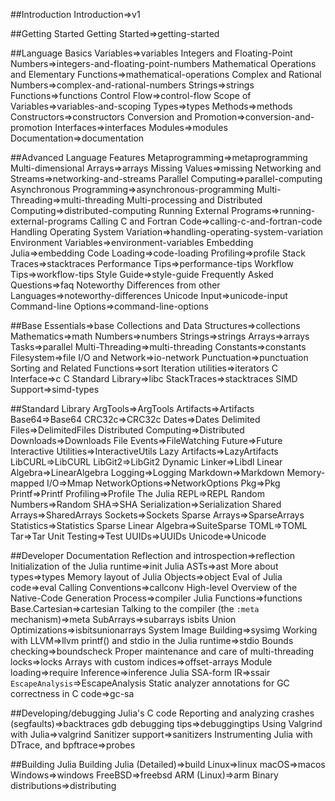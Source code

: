 ##Introduction
Introduction=>v1

##Getting Started
Getting Started=>getting-started

##Language Basics
Variables=>variables
Integers and Floating-Point Numbers=>integers-and-floating-point-numbers
Mathematical Operations and Elementary Functions=>mathematical-operations
Complex and Rational Numbers=>complex-and-rational-numbers
Strings=>strings
Functions=>functions
Control Flow=>control-flow
Scope of Variables=>variables-and-scoping
Types=>types
Methods=>methods
Constructors=>constructors
Conversion and Promotion=>conversion-and-promotion
Interfaces=>interfaces
Modules=>modules
Documentation=>documentation

##Advanced Language Features
Metaprogramming=>metaprogramming
Multi-dimensional Arrays=>arrays
Missing Values=>missing
Networking and Streams=>networking-and-streams
Parallel Computing=>parallel-computing
Asynchronous Programming=>asynchronous-programming
Multi-Threading=>multi-threading
Multi-processing and Distributed Computing=>distributed-computing
Running External Programs=>running-external-programs
Calling C and Fortran Code=>calling-c-and-fortran-code
Handling Operating System Variation=>handling-operating-system-variation
Environment Variables=>environment-variables
Embedding Julia=>embedding
Code Loading=>code-loading
Profiling=>profile
Stack Traces=>stacktraces
Performance Tips=>performance-tips
Workflow Tips=>workflow-tips
Style Guide=>style-guide
Frequently Asked Questions=>faq
Noteworthy Differences from other Languages=>noteworthy-differences
Unicode Input=>unicode-input
Command-line Options=>command-line-options

##Base
Essentials=>base
Collections and Data Structures=>collections
Mathematics=>math
Numbers=>numbers
Strings=>strings
Arrays=>arrays
Tasks=>parallel
Multi-Threading=>multi-threading
Constants=>constants
Filesystem=>file
I/O and Network=>io-network
Punctuation=>punctuation
Sorting and Related Functions=>sort
Iteration utilities=>iterators
C Interface=>c
C Standard Library=>libc
StackTraces=>stacktraces
SIMD Support=>simd-types

##Standard Library
ArgTools=>ArgTools
Artifacts=>Artifacts
Base64=>Base64
CRC32c=>CRC32c
Dates=>Dates
Delimited Files=>DelimitedFiles
Distributed Computing=>Distributed
Downloads=>Downloads
File Events=>FileWatching
Future=>Future
Interactive Utilities=>InteractiveUtils
Lazy Artifacts=>LazyArtifacts
LibCURL=>LibCURL
LibGit2=>LibGit2
Dynamic Linker=>Libdl
Linear Algebra=>LinearAlgebra
Logging=>Logging
Markdown=>Markdown
Memory-mapped I/O=>Mmap
NetworkOptions=>NetworkOptions
Pkg=>Pkg
Printf=>Printf
Profiling=>Profile
The Julia REPL=>REPL
Random Numbers=>Random
SHA=>SHA
Serialization=>Serialization
Shared Arrays=>SharedArrays
Sockets=>Sockets
Sparse Arrays=>SparseArrays
Statistics=>Statistics
Sparse Linear Algebra=>SuiteSparse
TOML=>TOML
Tar=>Tar
Unit Testing=>Test
UUIDs=>UUIDs
Unicode=>Unicode

##Developer Documentation
Reflection and introspection=>reflection
Initialization of the Julia runtime=>init
Julia ASTs=>ast
More about types=>types
Memory layout of Julia Objects=>object
Eval of Julia code=>eval
Calling Conventions=>callconv
High-level Overview of the Native-Code Generation Process=>compiler
Julia Functions=>functions
Base.Cartesian=>cartesian
Talking to the compiler (the `:meta` mechanism)=>meta
SubArrays=>subarrays
isbits Union Optimizations=>isbitsunionarrays
System Image Building=>sysimg
Working with LLVM=>llvm
printf() and stdio in the Julia runtime=>stdio
Bounds checking=>boundscheck
Proper maintenance and care of multi-threading locks=>locks
Arrays with custom indices=>offset-arrays
Module loading=>require
Inference=>inference
Julia SSA-form IR=>ssair
`EscapeAnalysis`=>EscapeAnalysis
Static analyzer annotations for GC correctness in C code=>gc-sa

##Developing/debugging Julia's C code
Reporting and analyzing crashes (segfaults)=>backtraces
gdb debugging tips=>debuggingtips
Using Valgrind with Julia=>valgrind
Sanitizer support=>sanitizers
Instrumenting Julia with DTrace, and bpftrace=>probes

##Building Julia
Building Julia (Detailed)=>build
Linux=>linux
macOS=>macos
Windows=>windows
FreeBSD=>freebsd
ARM (Linux)=>arm
Binary distributions=>distributing